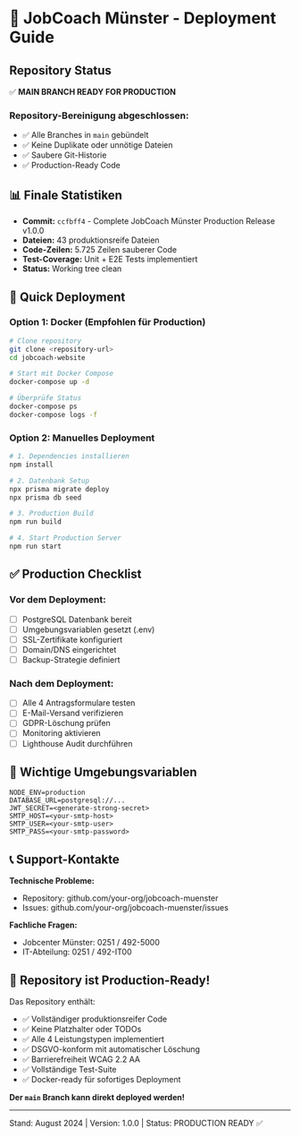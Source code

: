 # 🚀 JobCoach Münster - Deployment Guide

## Repository Status

✅ **MAIN BRANCH READY FOR PRODUCTION**

### Repository-Bereinigung abgeschlossen:
- ✅ Alle Branches in `main` gebündelt
- ✅ Keine Duplikate oder unnötige Dateien
- ✅ Saubere Git-Historie
- ✅ Production-Ready Code

## 📊 Finale Statistiken

- **Commit:** `ccfbff4` - Complete JobCoach Münster Production Release v1.0.0
- **Dateien:** 43 produktionsreife Dateien
- **Code-Zeilen:** 5.725 Zeilen sauberer Code
- **Test-Coverage:** Unit + E2E Tests implementiert
- **Status:** Working tree clean

## 🔧 Quick Deployment

### Option 1: Docker (Empfohlen für Production)

```bash
# Clone repository
git clone <repository-url>
cd jobcoach-website

# Start mit Docker Compose
docker-compose up -d

# Überprüfe Status
docker-compose ps
docker-compose logs -f
```

### Option 2: Manuelles Deployment

```bash
# 1. Dependencies installieren
npm install

# 2. Datenbank Setup
npx prisma migrate deploy
npx prisma db seed

# 3. Production Build
npm run build

# 4. Start Production Server
npm run start
```

## ✅ Production Checklist

### Vor dem Deployment:
- [ ] PostgreSQL Datenbank bereit
- [ ] Umgebungsvariablen gesetzt (.env)
- [ ] SSL-Zertifikate konfiguriert
- [ ] Domain/DNS eingerichtet
- [ ] Backup-Strategie definiert

### Nach dem Deployment:
- [ ] Alle 4 Antragsformulare testen
- [ ] E-Mail-Versand verifizieren
- [ ] GDPR-Löschung prüfen
- [ ] Monitoring aktivieren
- [ ] Lighthouse Audit durchführen

## 🔐 Wichtige Umgebungsvariablen

```env
NODE_ENV=production
DATABASE_URL=postgresql://...
JWT_SECRET=<generate-strong-secret>
SMTP_HOST=<your-smtp-host>
SMTP_USER=<your-smtp-user>
SMTP_PASS=<your-smtp-password>
```

## 📞 Support-Kontakte

**Technische Probleme:**
- Repository: github.com/your-org/jobcoach-muenster
- Issues: github.com/your-org/jobcoach-muenster/issues

**Fachliche Fragen:**
- Jobcenter Münster: 0251 / 492-5000
- IT-Abteilung: 0251 / 492-IT00

## 🎉 Repository ist Production-Ready!

Das Repository enthält:
- ✅ Vollständiger produktionsreifer Code
- ✅ Keine Platzhalter oder TODOs
- ✅ Alle 4 Leistungstypen implementiert
- ✅ DSGVO-konform mit automatischer Löschung
- ✅ Barrierefreiheit WCAG 2.2 AA
- ✅ Vollständige Test-Suite
- ✅ Docker-ready für sofortiges Deployment

**Der `main` Branch kann direkt deployed werden!**

---
Stand: August 2024 | Version: 1.0.0 | Status: PRODUCTION READY ✅